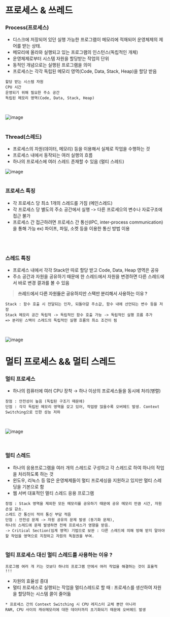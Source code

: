 프로세스 & 쓰레드
==================
### Process(프로세스)
+ 디스크에 저장되어 있던 실행 가능한 프로그램이 메모리에 적재되어 운영체제의 제어를 받는 상태.
+ 메모리에 올라와 실행되고 있는 프로그램의 인스턴스(독립적인 개체)
+ 운영체제로부터 시스템 자원을 할당받는 작업의 단위
+ 동적인 개념으로는 실행된 프로그램을 의미
+ 프로세스는 각각 독립된 메모리 영역(Code, Data, Stack, Heap)을 할당 받음

```
할당 받는 시스템 자원
CPU 시간
운영되기 위해 필요한 주소 공간
독립된 메모리 영역(Code, Data, Stack, Heap)
```
<br>

![image](https://img1.daumcdn.net/thumb/R1280x0/?scode=mtistory2&fname=https%3A%2F%2Fblog.kakaocdn.net%2Fdn%2FcarpYF%2FbtqBBVC4OfH%2FXPDhK0kHukAupHu85JZsU1%2Fimg.png)

#

### Thread(스레드)
+ 프로세스의 자원(데이터, 메모리) 등을 이용해서 실제로 작업을 수행하는 것
+ 프로세스 내에서 동작되는 여러 실행의 흐름
+ 하나의 프로세스에 여러 스레드 존재할 수 있음 (멀티 스레드)


![image](https://img1.daumcdn.net/thumb/R1280x0/?scode=mtistory2&fname=https%3A%2F%2Fblog.kakaocdn.net%2Fdn%2Fbhu4yo%2FbtqDx5JbeQk%2FnIiiT7ThGKRldVLtQhf6VK%2Fimg.png)

#

### 프로세스 특징
+ 각 프로세스 당 최소 1개의 스레드를 가짐 (메인스레드)
+ 각 프로세스 당 별도의 주소 공간에서 실행 -> 다른 프로세으의 변수나 자료구조에 접근 불가
+ 프로세스 간 접근하려면 프로세스 간 통신(IPC, inter-process communication) 을 통해 가능 ex) 파이프, 파일, 소켓 등을 이용한 통신 방법 이용

<br><br>

### 스레드 특징
+ 프로세스 내에서 각각 Stack만 따로 할당 받고 Code, Data, Heap 영역은 공유
+ 주소 공간과 자원을 공유하기 때문에 한 스레드에서 자원을 변경하면 다른 스레드에서 바로 변경 결과를 볼 수 있음

> **쓰레드에서 다른 자원들은 공유하지만 스택만 분리해서 사용하는 이유 ?**
```
Stack : 함수 호출 시 전달되는 인자, 되돌아갈 주소값, 함수 내에 선언되는 변수 등을 저장
Stack 메모리 공간 독립적 -> 독립적인 함수 호출 가능 -> 독립적인 실행 흐름 추가
=> 분리된 스택이 스레드의 독립적인 실행 흐름의 최소 조건이 됨
```
<br>

![image](https://img1.daumcdn.net/thumb/R1280x0/?scode=mtistory2&fname=http%3A%2F%2Fcfile4.uf.tistory.com%2Fimage%2F99DE833E5CBF2FD72CFFF3)

#

멀티 프로세스 && 멀티 스레드
==================
### 멀티 프로세스
+ 하나의 컴퓨터에 여러 CPU 장착 → 하나 이상의 프로세스들을 동시에 처리(병렬)
```
장점 : 안전성이 높음 (독립된 구조기 때문에)
단점 : 각각 독립된 메모리 영역을 갖고 있어, 작업량 많을수록 오버헤드 발생. Context Switching으로 인한 성능 저하
```
<br>

![image](https://img1.daumcdn.net/thumb/R1280x0/?scode=mtistory2&fname=https%3A%2F%2Fblog.kakaocdn.net%2Fdn%2Fbl1btG%2FbtqDvgFTz5K%2FOkR3mSsUergkCrouvkefn1%2Fimg.png)

<br>

### 멀티 스레드
+ 하나의 응용프로그램을 여러 개의 스레드로 구성하고 각 스레드로 하여 하나의 작업을 처리하도록 하는 것
+ 윈도우, 리눅스 등 많은 운영체제들이 멀티 프로세싱을 지원하고 있지만 멀티 스레딩을 기본으로 함
+ 웹 서버 대표적인 멀티 스레드 응용 프로그램
```
장점 : Stack 영역을 제외한 모든 메모리를 공유하기 때문에 공유 메모리 만큼 시간, 자원 손실 감소. 
스레드 간 통신이 적어 통신 부담 적음
단점 : 안전성 문제 -> 자원 공유의 문제 발생 (동기화 문제),
하나의 스레드에 문제 발생하면 전체 프로세스가 영향을 받음.
-> Critical Section(임계 영역) 기법으로 보완 : 다른 스레드에 의해 방해 받지 말아야할 작업을 영역으로 지정하고 자원의 독점권을 부여.
```

#

### 멀티 프로세스 대신 멀티 스레드를 사용하는 이유 ?
```
프로그램 여러 개 키는 것보다 하나의 프로그램 안에서 여러 작업을 해결하는 것이 효율적 !!!
```
+ 자원의 효율성 증대
 + 멀티 프로세스로 실행되는 작업을 멀티스레드로 할 때 : 프로세스를 생산하여 자원을 할당하는 시스템 콜이 줄어듦
```
* 프로세스 간의 Context Switching 시 CPU 레지스터 교체 뿐만 아니라 
RAM, CPU 사이의 캐쉬메모리에 대한 데이터까지 초기화되기 때문에 오버헤드 발생
```


